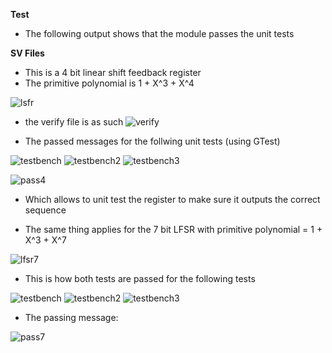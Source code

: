 **Test**

- The following output shows that the module passes the unit tests

**SV Files**

- This is a 4 bit linear shift feedback register
- The primitive polynomial is 1 + X^3 + X^4

![lsfr](image.png)

- the verify file is as such
![verify](image-1.png)

- The passed messages for the follwing unit tests (using GTest)

![testbench](image-3.png)
![testbench2](image-4.png)
![testbench3](image-5.png)

![pass4](image-2.png)

- Which allows to unit test the register to make sure it outputs the correct sequence

- The same thing applies for the 7 bit LFSR with primitive polynomial = 1 + X^3 + X^7 

![lfsr7](image-6.png)

- This is how both tests are passed for the following tests

![testbench](image-7.png)
![testbench2](image-8.png)
![testbench3](image-9.png)

- The passing message:

![pass7](image-10.png)